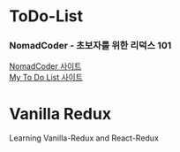 # ToDo-List

### NomadCoder - 초보자를 위한 리덕스 101

<a href="https://nomadcoders.co/redux-for-beginners/lobby" title="NomadCoder" target="_blank">NomadCoder 사이트</a>
<br />
<a href="https:////hdy86.github.io/vanilla-redux" title="My To Do List" target="_blank">My To Do List 사이트</a>

# Vanilla Redux

Learning Vanilla-Redux and React-Redux
